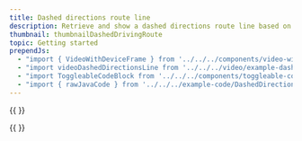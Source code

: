 ```yaml
---
title: Dashed directions route line
description: Retrieve and show a dashed directions route line based on map movement.
thumbnail: thumbnailDashedDrivingRoute
topic: Getting started
prependJs:
  - "import { VideoWithDeviceFrame } from '../../../components/video-with-device-frame'"
  - "import videoDashedDirectionsLine from '../../../video/example-dashed-directions-line.mp4'"
  - "import ToggleableCodeBlock from '../../../components/toggleable-code-block'"
  - "import { rawJavaCode } from '../../../example-code/DashedDirectionsLineActivity'"
---
```


{{
  <VideoWithDeviceFrame
    videoFile={videoDashedDirectionsLine}
    rotation="horizontal"
    device="pixel-2"
  />
}}

<!-- Any notes about this example would go here.  -->

{{
  <ToggleableCodeBlock
    java={rawJavaCode}
  />
}}